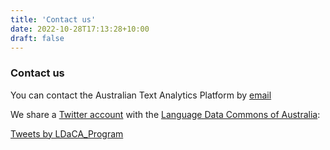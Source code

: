 ```yaml
---
title: 'Contact us'
date: 2022-10-28T17:13:28+10:00
draft: false
---
```


### Contact us

You can contact the Australian Text Analytics Platform by [email](mailto:info@atap.edu.au)

We share a [Twitter account](https://twitter.com/LDaCA_Program) with the [Language Data Commons of Australia](https://www.ldaca.edu.au):

<a class="twitter-timeline" href="https://twitter.com/LDaCA_Program?ref_src=twsrc%5Etfw" data-width="500"
  data-height="1000" data-tweet-limit="5">Tweets by LDaCA_Program</a> <script async src="https://platform.twitter.com/widgets.js" charset="utf-8"></script>

